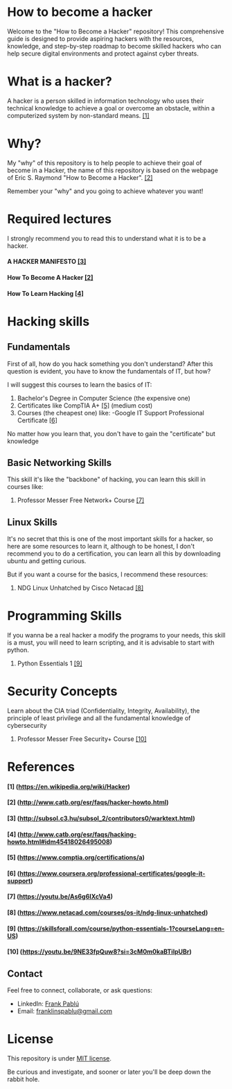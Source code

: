 # How to become a hacker
Welcome to the "How to Become a Hacker" repository! This comprehensive guide is designed to provide aspiring hackers with the resources, knowledge, and step-by-step roadmap to become skilled hackers who can help secure digital environments and protect against cyber threats.

# What is a hacker?
A hacker is a person skilled in information technology who uses their technical knowledge to achieve a goal or overcome an obstacle, within a computerized system by non-standard means. [[1]](#1-httpsenwikipediaorgwikihacker)

# Why?
My "why" of this repository is to help people to achieve their goal of become in a Hacker, the name of this repository is based on the webpage of Eric S. Raymond "How to Become a Hacker". [[2]](#2-httpwwwcatborgesrfaqshacker-howtohtml)

Remember your "why" and you going to achieve whatever you want!

# Required lectures
I strongly recommend you to read this to understand what it is to be a hacker.

#### A HACKER MANIFESTO [[3]](#3-httpsubsolc3husubsol_2contributors0warktexthtml)
#### How To Become A Hacker [[2]](#2-httpwwwcatborgesrfaqshacker-howtohtml)
#### How To Learn Hacking [[4]](#4-httpwwwcatborgesrfaqshacking-howtohtmlidm45418026495008)

# Hacking skills

## Fundamentals
First of all, how do you hack something you don't understand? After this question is evident, you have to know the fundamentals of IT, but how?

I will suggest this courses to learn the basics of IT:
1. Bachelor's Degree in Computer Science (the expensive one)
2. Certificates like CompTIA A+ [[5]](#5-httpswwwcomptiaorgcertificationsa) (medium cost)
3. Courses (the cheapest one) like: -Google IT Support Professional Certificate [[6]](#6-httpswwwcourseraorgprofessional-certificatesgoogle-it-support)

No matter how you learn that, you don't have to gain the "certificate" but knowledge

## Basic Networking Skills
This skill it's like the "backbone" of hacking, you can learn this skill in courses like:
1. Professor Messer Free Network+ Course [[7]](#7-httpsyoutubeas6g6ixcva4)

## Linux Skills

It's no secret that this is one of the most important skills for a hacker, so here are some resources to learn it, although to be honest, I don't recommend you to do a certification, you can learn all this by downloading ubuntu and getting curious.

But if you want a course for the basics, I recommend these resources:

1. NDG Linux Unhatched by Cisco Netacad [[8]](#8-httpswwwnetacadcomcoursesos-itndg-linux-unhatched)

# Programming Skills
If you wanna be a real hacker a modify the programs to your needs, this skill is a must, you will need to learn scripting, and it is advisable to start with python.

1. Python Essentials 1 [[9]](#9-httpsskillsforallcomcoursepython-essentials-1courselangen-us)

# Security Concepts
Learn about the CIA triad (Confidentiality, Integrity, Availability), the principle of least privilege and all the fundamental knowledge of cybersecurity

1. Professor Messer Free Security+ Course [[10]](#10-httpsyoutube9ne33fpquw8si3cm0m0kabtilpubr)


# References 
#### [1] (https://en.wikipedia.org/wiki/Hacker)
#### [2] (http://www.catb.org/esr/faqs/hacker-howto.html)
#### [3] (http://subsol.c3.hu/subsol_2/contributors0/warktext.html)
#### [4] (http://www.catb.org/esr/faqs/hacking-howto.html#idm45418026495008)
#### [5] (https://www.comptia.org/certifications/a)
#### [6] (https://www.coursera.org/professional-certificates/google-it-support)
#### [7] (https://youtu.be/As6g6IXcVa4)
#### [8] (https://www.netacad.com/courses/os-it/ndg-linux-unhatched)
#### [9] (https://skillsforall.com/course/python-essentials-1?courseLang=en-US)
#### [10] (https://youtu.be/9NE33fpQuw8?si=3cM0m0kaBTilpUBr)
## Contact
Feel free to connect, collaborate, or ask questions:
- LinkedIn: [Frank Pablú](https://www.linkedin.com/in/frankpablu/)
- Email: franklinspablu@gmail.com

# License 

This repository is under [MIT license](./LICENSE).

Be curious and investigate, and sooner or later you'll be deep down the rabbit hole.
